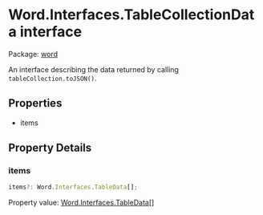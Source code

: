 # Word.Interfaces.TableCollectionData interface

Package: [word](/en-us/javascript/api/word)

An interface describing the data returned by calling `tableCollection.toJSON()`.

## Properties

- items

## Property Details

### items

```typescript
items?: Word.Interfaces.TableData[];
```

Property value: [Word.Interfaces.TableData](/en-us/javascript/api/word/word.interfaces.tabledata)[]